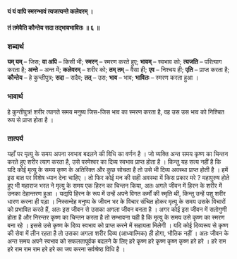 #### यं यं वापि स्मरन्भावं त्यजत्यन्ते कलेवरम् ।
#### तं तमेवैति कौन्तेय सदा तद्भावभावितः ॥ ६ ॥

### शब्दार्थ

**यम् यम्** – जिस; **वा अपि** – किसी भी; **स्मरन्** – स्मरण करते हुए; **भावम्** – स्वभाव को; **त्यजति** – परित्याग करता है; **अन्ते** – अन्त में; **कलेवरम्** – शरीर को; **तम् तम्** – वैसा ही; **एव** – निश्चय ही; **एति** – प्राप्त करता है; **कौन्तेय** – हे कुन्तीपुत्र; **सदा** – सदैव; **तत्** – उस; **भाव** – भाव; **भावितः** – स्मरण करता हुआ ।

### भावार्थ

हे कुन्तीपुत्र! शरीर त्यागते समय मनुष्य जिस-जिस भाव का स्मरण करता है, वह उस उस भाव को निश्चित रूप से प्राप्त होता है ।

### तात्पर्य

यहाँ पर मृत्यु के समय अपना स्वभाव बदलने की विधि का वर्णन है । जो व्यक्ति अन्त समय कृष्ण का चिन्तन करते हुए शरीर त्याग करता है, उसे परमेश्वर का दिव्य स्वभाव प्राप्त होता है । किन्तु यह सत्य नहीं है कि यदि कोई मृत्यु के समय कृष्ण के अतिरिक्त और कुछ सोचता है तो उसे भी दिव्य अवस्था प्राप्त होती है । हमें इस बात पर विशेष ध्यान देना चाहिए । तो फिर कोई मन की सही अवस्था में किस प्रकार मरे ? महापुरुष होते हुए भी महाराज भरत ने मृत्यु के समय एक हिरन का चिन्तन किया, अतः अगले जीवन में हिरन के शरीर में उनका देहान्तरण हुआ । यद्यपि हिरन के रूप में उन्हें अपने विगत कर्मों की स्मृति थी, किन्तु उन्हें पशु शरीर धारण करना ही पड़ा । निस्सन्देह मनुष्य के जीवन भर के विचार संचित होकर मृत्यु के समय उसके विचारों को प्रभावित करते हैं, अतः इस जीवन से उसका अगला जीवन बनता है । अगर कोई इस जीवन में सतोगुणी होता है और निरन्तर कृष्ण का चिन्तन करता है तो सम्भावना यही है कि मृत्यु के समय उसे कृष्ण का स्मरण बना रहे । इससे उसे कृष्ण के दिव्य स्वभाव को प्राप्त करने में सहायता मिलेगी । यदि कोई दिव्यरूप से कृष्ण की सेवा में लीन रहता है तो उसका अगला शरीर दिव्य (आध्यात्मिक) ही होगा, भौतिक नहीं । अतः जीवन के अन्त समय अपने स्वभाव को सफलतापूर्वक बदलने के लिए हरे कृष्ण हरे कृष्ण कृष्ण कृष्ण हरे हरे । हरे राम हरे राम राम राम हरे हरे का जप करना सर्वश्रेष्ठ विधि है ।